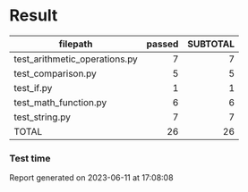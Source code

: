 # Result

|           filepath            | passed | SUBTOTAL |
| ----------------------------- | -----: | -------: |
| test_arithmetic_operations.py |      7 |        7 |
| test_comparison.py            |      5 |        5 |
| test_if.py                    |      1 |        1 |
| test_math_function.py         |      6 |        6 |
| test_string.py                |      7 |        7 |
| TOTAL                         |     26 |       26 |

### Test time

Report generated on 2023-06-11 at 17:08:08
